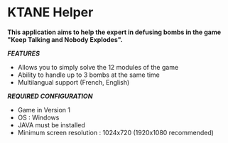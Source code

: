 # **KTANE** **Helper**
**This application aims to help the expert in defusing bombs in the game "Keep Talking and Nobody Explodes".**


***FEATURES***
- Allows you to simply solve the 12 modules of the game
- Ability to handle up to 3 bombs at the same time
- Multilangual support (French, English)

***REQUIRED CONFIGURATION***
- Game in Version 1
- OS : Windows
- JAVA must be installed
- Minimum screen resolution : 1024x720 (1920x1080 recommended)
